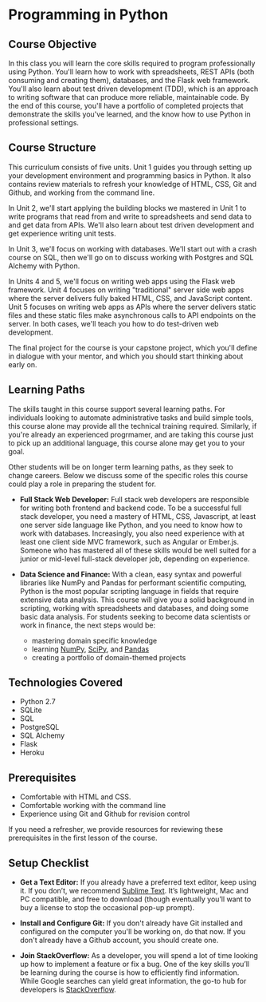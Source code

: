 [//]: <> (author: Benjamin White)
[//]: <> (type: introduction)

# Programming in Python

## Course Objective

In this class you will learn the core skills required to program professionally using Python. You'll learn how to work with spreadsheets, REST APIs (both consuming and creating them), databases, and the Flask web framework. You'll also learn about test driven development (TDD), which is an approach to writing software that can produce more reliable, maintainable code. By the end of this course, you'll have a portfolio of completed projects that demonstrate the skills you've learned, and the know how to use Python in professional settings.

## Course Structure

This curriculum consists of five units. Unit 1 guides you through setting up your development environment and programming basics in Python. It also contains review materials to refresh your knowledge of HTML, CSS, Git and Github, and working from the command line.

In Unit 2, we'll start applying the building blocks we mastered in Unit 1 to write programs that read from and write to spreadsheets and send data to and get data from APIs. We'll also learn about test driven development and get experience writing unit tests.

In Unit 3, we'll focus on working with databases. We'll start out with a crash course on SQL, then we'll go on to discuss working with Postgres and SQL Alchemy with Python. 

In Units 4 and 5, we'll focus on writing web apps using the Flask web framework. Unit 4 focuses on writing "traditional" server side web apps where the server delivers fully baked HTML, CSS, and JavaScript content. Unit 5 focuses on writing web apps as APIs where the server delivers static files and these static files make asynchronous calls to API endpoints on the server. In both cases, we'll teach you how to do test-driven web development. 

The final project for the course is your capstone project, which you'll define in dialogue with your mentor, and which you should start thinking about early on. 

## Learning Paths

The skills taught in this course support several learning paths. For individuals looking to automate administrative tasks and build simple tools, this course alone may provide all the technical training required. Similarly, if you're already an experienced progrmamer, and are taking this course just to pick up an additional language, this course alone may get you to your goal.

Other students will be on longer term learning paths, as they seek to change careers. Below we discuss some of the specific roles this course could play a role in preparing the student for.  

*   **Full Stack Web Developer:** Full stack web developers are responsible for writing both frontend and backend code. To be a successful full stack developer, you need a mastery of HTML, CSS, Javascript, at least one server side language like Python, and you need to know how to work with databases. Increasingly, you also need experience with at least one client side MVC framework, such as Angular or Ember.js. Someone who has mastered all of these skills would be well suited for a junior or mid-level full-stack developer job, depending on experience. 

*   **Data Science and Finance:** With a clean, easy syntax and powerful libraries like NumPy and Pandas for performant scientific computing, Python is the most popular scripting language in fields that require extensive data analysis. This course will give you a solid background in scripting, working with spreadsheets and databases, and doing some basic data analysis. For students seeking to become data scientists or work in finance, the next steps would be: 
    *   mastering domain specific knowledge  
    *   learning [NumPy](http://www.numpy.org/), [SciPy](http://www.scipy.org/), and [Pandas](http://pandas.pydata.org/) 
    *   creating a portfolio of domain-themed projects


## Technologies Covered

*   Python 2.7
*   SQLite
*   SQL
*   PostgreSQL
*   SQL Alchemy
*   Flask
*   Heroku

## Prerequisites

*   Comfortable with HTML and CSS. 
*   Comfortable working with the command line
*   Experience using Git and Github for revision control

If you need a refresher, we provide resources for reviewing these prerequisites in the first lesson of the course. 


## Setup Checklist

*   **Get a Text Editor:** If you already have a preferred text editor,  keep using it. If you don’t, we recommend [Sublime Text](http://www.sublimetext.com/3). It’s lightweight, Mac and PC compatible, and free to download (though eventually you’ll want to buy a license to stop the occasional pop-up prompt).

*   **Install and Configure Git:** If you don't already have Git installed and configured on the computer you'll be working on, do that now. If you don't already have a Github account, you should create one.

*   **Join StackOverflow:** As a developer, you will spend a lot of time looking up how to implement a feature or fix a bug. One of the key skills you’ll be learning during the course is how to efficiently find information. While Google searches can yield great information, the go-to hub for developers is [StackOverflow](http://stackoverflow.com/). 
